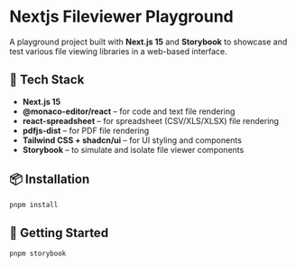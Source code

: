 # Nextjs Fileviewer Playground

A playground project built with **Next.js 15** and **Storybook** to showcase and test various file viewing libraries in a web-based interface.

## 🧩 Tech Stack

- **Next.js 15**
- **@monaco-editor/react** – for code and text file rendering
- **react-spreadsheet** – for spreadsheet (CSV/XLS/XLSX) file rendering
- **pdfjs-dist** – for PDF file rendering
- **Tailwind CSS + shadcn/ui** – for UI styling and components
- **Storybook** – to simulate and isolate file viewer components

## 📦 Installation

```bash
pnpm install
```

## 🚀 Getting Started

```bash
pnpm storybook
```
